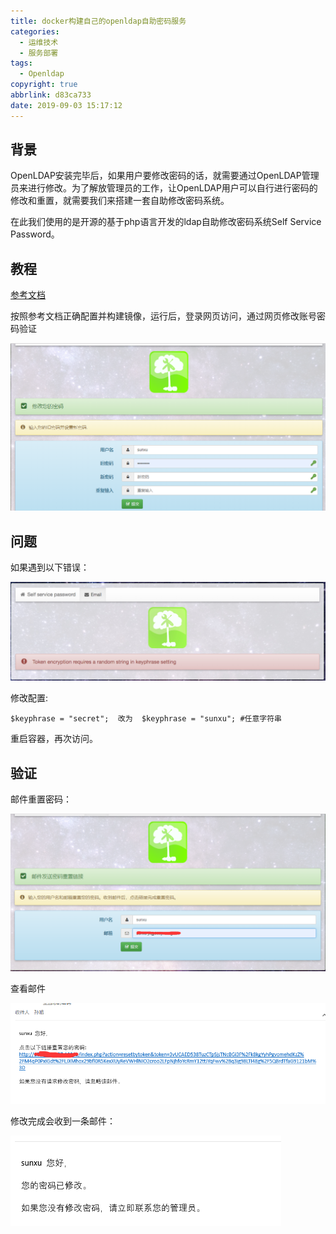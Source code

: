 ```yaml
---
title: docker构建自己的openldap自助密码服务
categories:
  - 运维技术
  - 服务部署
tags:
  - Openldap
copyright: true
abbrlink: d83ca733
date: 2019-09-03 15:17:12
---
```


## 背景

OpenLDAP安装完毕后，如果用户要修改密码的话，就需要通过OpenLDAP管理员来进行修改。为了解放管理员的工作，让OpenLDAP用户可以自行进行密码的修改和重置，就需要我们来搭建一套自助修改密码系统。

在此我们使用的是开源的基于php语言开发的ldap自助修改密码系统Self Service Password。



## 教程

[参考文档](https://github.com/wandouduoduo/docker-ssp)

<!--more-->

按照参考文档正确配置并构建镜像，运行后，登录网页访问，通过网页修改账号密码验证

![](docker构建自己的openldap自助密码服务/1.png)

## 问题

如果遇到以下错误：

![](docker构建自己的openldap自助密码服务/2.png)

修改配置:

```
$keyphrase = "secret";  改为  $keyphrase = "sunxu"; #任意字符串
```

重启容器，再次访问。

## 验证

邮件重置密码：

![](docker构建自己的openldap自助密码服务/3.png)

查看邮件

![](docker构建自己的openldap自助密码服务/4.png)

修改完成会收到一条邮件：

![](docker构建自己的openldap自助密码服务/5.png)